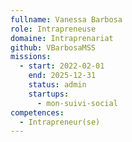 ```yaml
---
fullname: Vanessa Barbosa
role: Intrapreneuse
domaine: Intraprenariat
github: VBarbosaMSS
missions:
  - start: 2022-02-01
    end: 2025-12-31
    status: admin
    startups:
      - mon-suivi-social
competences:
  - Intrapreneur(se)
---
```

